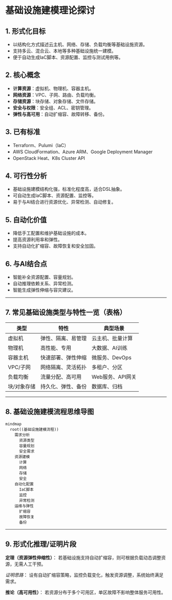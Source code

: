 # 基础设施建模理论探讨

## 1. 形式化目标

- 以结构化方式描述云主机、网络、存储、负载均衡等基础设施资源。
- 支持多云、混合云、本地等多种基础设施统一建模。
- 便于自动生成IaC脚本、资源配置、监控与测试用例等。

## 2. 核心概念

- **计算资源**：虚拟机、物理机、容器主机。
- **网络资源**：VPC、子网、路由、负载均衡。
- **存储资源**：块存储、对象存储、文件存储。
- **安全与权限**：安全组、ACL、密钥管理。
- **弹性与高可用**：自动扩缩容、故障转移、备份。

## 3. 已有标准

- Terraform、Pulumi（IaC）
- AWS CloudFormation、Azure ARM、Google Deployment Manager
- OpenStack Heat、K8s Cluster API

## 4. 可行性分析

- 基础设施建模结构化强，标准化程度高，适合DSL抽象。
- 可自动生成IaC脚本、资源配置、监控等。
- 易于与AI结合进行资源优化、异常检测、自动修复。

## 5. 自动化价值

- 降低手工配置和维护基础设施的成本。
- 提高资源利用率和弹性。
- 支持自动化扩缩容、故障恢复和安全加固。

## 6. 与AI结合点

- 智能补全资源配置、容量规划。
- 自动推理依赖关系、异常检测。
- 智能生成弹性伸缩与容灾建议。

---

## 7. 常见基础设施类型与特性一览（表格）

| 类型         | 特性                 | 典型场景           |
|--------------|----------------------|--------------------|
| 虚拟机       | 弹性、隔离、易管理   | 云主机、批量计算   |
| 物理机       | 高性能、专用         | 大数据、AI训练     |
| 容器主机     | 快速部署、弹性伸缩   | 微服务、DevOps     |
| VPC/子网     | 网络隔离、灵活拓扑   | 多租户、分区       |
| 负载均衡     | 流量分配、高可用     | Web服务、API网关   |
| 块/对象存储  | 持久化、弹性、备份   | 数据库、归档       |

---

## 8. 基础设施建模流程思维导图

```mermaid
mindmap
  root((基础设施建模流程))
    需求分析
      资源类型
      容量规划
      安全需求
    资源建模
      计算
      网络
      存储
      安全
    自动化配置
      IaC脚本
      监控
      异常检测
    运维与弹性
      扩缩容
      故障恢复
      备份
```

---

## 9. 形式化推理/证明片段

**定理（资源弹性伸缩性）**：
若基础设施支持自动扩缩容，则可根据负载动态调整资源，无需人工干预。

*证明思路*：
设有自动扩缩容策略，监控负载变化，触发资源调整，系统始终满足需求。

**推论（高可用性）**：
若资源分布于多个可用区，单区故障不影响整体服务可用性。
